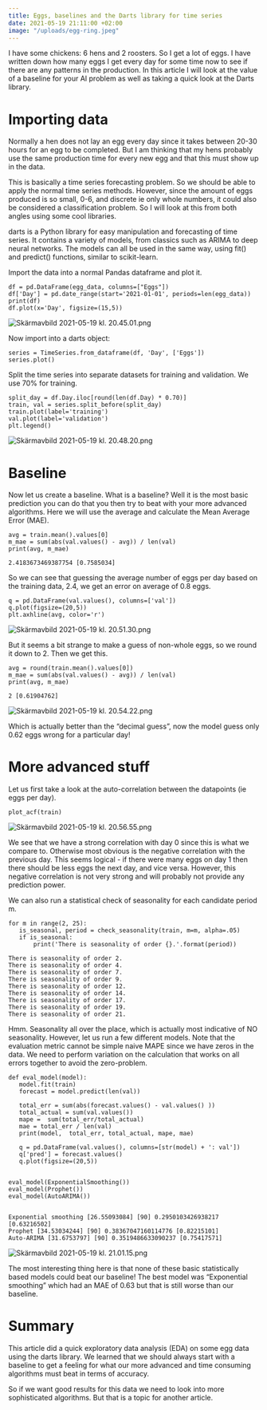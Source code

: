 ```yaml
---
title: Eggs, baselines and the Darts library for time series
date: 2021-05-19 21:11:00 +02:00
image: "/uploads/egg-ring.jpeg"
---
```


I have some chickens: 6 hens and 2 roosters. So I get a lot of eggs. I have written down how many eggs I get every day for some time now to see if there are any patterns in the production.
In this article I will look at the value of a baseline for your AI problem as well as taking a quick look at the Darts library.


# Importing data

Normally a hen does not lay an egg every day since it takes between 20-30 hours for an egg to be completed. But I am thinking that my hens probably use the same production time for every new egg and that this must show up in the data.

This is basically a time series forecasting problem. So we should be able to apply the normal time series methods. However, since the amount of eggs produced is so small, 0-6, and discrete ie only whole numbers, it could also be considered a classification problem.
So I will look at this from both angles using some cool libraries.

darts is a Python library for easy manipulation and forecasting of time series. It contains a variety of models, from classics such as ARIMA to deep neural networks. The models can all be used in the same way, using fit() and predict() functions, similar to scikit-learn.


Import the data into a normal Pandas dataframe and plot it.

 
    df = pd.DataFrame(egg_data, columns=["Eggs"])
    df['Day'] = pd.date_range(start='2021-01-01', periods=len(egg_data))
    print(df)
    df.plot(x='Day', figsize=(15,5))

![Skärmavbild 2021-05-19 kl. 20.45.01.png](/uploads/Ska%CC%88rmavbild%202021-05-19%20kl.%2020.45.01.png)


Now import into a darts object:

 
    series = TimeSeries.from_dataframe(df, 'Day', ['Eggs'])
    series.plot()


Split the time series into separate datasets for training and validation. We use 70% for training.

    split_day = df.Day.iloc[round(len(df.Day) * 0.70)]
    train, val = series.split_before(split_day)
    train.plot(label='training')
    val.plot(label='validation')
    plt.legend()

![Skärmavbild 2021-05-19 kl. 20.48.20.png](/uploads/Ska%CC%88rmavbild%202021-05-19%20kl.%2020.48.20.png)


# Baseline

Now let us create a baseline. What is a baseline? Well it is the most basic prediction you can do that you then try to beat with your more advanced algorithms. Here we will use the average and calculate the Mean Average Error (MAE).

    avg = train.mean().values[0]
    m_mae = sum(abs(val.values() - avg)) / len(val)
    print(avg, m_mae)

    2.4183673469387754 [0.7585034]

So we can see that guessing the average number of eggs per day based on the training data, 2.4, we get an error on average of 0.8 eggs.

    q = pd.DataFrame(val.values(), columns=['val'])
    q.plot(figsize=(20,5))
    plt.axhline(avg, color='r')

![Skärmavbild 2021-05-19 kl. 20.51.30.png](/uploads/Ska%CC%88rmavbild%202021-05-19%20kl.%2020.51.30.png)


But it seems a bit strange to make a guess of non-whole eggs, so we round it down to 2. Then we get this.

    avg = round(train.mean().values[0])
    m_mae = sum(abs(val.values() - avg)) / len(val)
    print(avg, m_mae)

    2 [0.61904762]


![Skärmavbild 2021-05-19 kl. 20.54.22.png](/uploads/Ska%CC%88rmavbild%202021-05-19%20kl.%2020.54.22.png)

Which is actually better than the “decimal guess”, now the model guess only 0.62 eggs wrong for a particular day!

# More advanced stuff

Let us first take a look at the auto-correlation between the datapoints (ie eggs per day).

    plot_acf(train)


![Skärmavbild 2021-05-19 kl. 20.56.55.png](/uploads/Ska%CC%88rmavbild%202021-05-19%20kl.%2020.56.55.png)

We see that we have a strong correlation with day 0 since this is what we compare to. Otherwise most obvious is the negative correlation with the previous day. This seems logical - if there were many eggs on day 1 then there should be less eggs the next day, and vice versa. However, this negative correlation is not very strong and will probably not provide any prediction power. 

We can also run a statistical check of seasonality for each candidate period m.

    for m in range(2, 25):
       is_seasonal, period = check_seasonality(train, m=m, alpha=.05)
       if is_seasonal:
           print('There is seasonality of order {}.'.format(period))

    There is seasonality of order 2.
    There is seasonality of order 4.
    There is seasonality of order 7.
    There is seasonality of order 9.
    There is seasonality of order 12.
    There is seasonality of order 14.
    There is seasonality of order 17.
    There is seasonality of order 19.
    There is seasonality of order 21.

Hmm. Seasonality all over the place, which is actually most indicative of NO seasonality.
However, let us run a few different models. Note that the evaluation metric cannot be simple naive MAPE since we have zeros in the data. We need to perform variation on the calculation that works on all errors together to avoid the zero-problem.

    def eval_model(model):
       model.fit(train)
       forecast = model.predict(len(val))
 
       total_err = sum(abs(forecast.values() - val.values() ))
       total_actual = sum(val.values())
       mape =  sum(total_err/total_actual)
       mae = total_err / len(val)
       print(model,  total_err, total_actual, mape, mae)
     
       q = pd.DataFrame(val.values(), columns=[str(model) + ': val'])
       q['pred'] = forecast.values()
       q.plot(figsize=(20,5))
 
 
    eval_model(ExponentialSmoothing())
    eval_model(Prophet())
    eval_model(AutoARIMA())


    Exponential smoothing [26.55093084] [90] 0.2950103426938217 [0.63216502]
    Prophet [34.53034244] [90] 0.38367047160114776 [0.82215101]
    Auto-ARIMA [31.6753797] [90] 0.3519486633090237 [0.75417571]


![Skärmavbild 2021-05-19 kl. 21.01.15.png](/uploads/Ska%CC%88rmavbild%202021-05-19%20kl.%2021.01.15.png)

The most interesting thing here is that none of these basic statistically based models could beat our baseline! The best model was “Exponential smoothing” which had an MAE of 0.63 but that is still worse than our baseline. 


# Summary
This article did a quick exploratory data analysis (EDA) on some egg data using the darts library. We learned that we should always start with a baseline to get a feeling for what our more advanced and time consuming algorithms must beat in terms of accuracy.
  
So if we want good results for this data we need to look into more sophisticated algorithms. But that is a topic for another article. 
